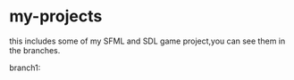 # my-projects
this includes some of my SFML and SDL game project,you can see them in the branches.

branch1:
